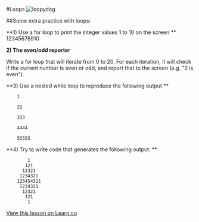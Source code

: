 #Loops 
![loopydog](http://www.chicsonline.org/used2/loopy-dog02.jpg)


##Some extra practice with loops:


**1) Use a for loop to print the integer values 1 to 10 on the screen
**
	12345678910



**2) The even/odd reporter**

Write a for loop that will iterate from 0 to 20. For each iteration, it will check if the current number is even or odd, and report that to the screen (e.g. "2 is even").



**3) Use a nested while loop to reproduce the following output
**

```
	1
	
	22
	
	333
	
	4444
	
	55555
```


**4) Try to write code that generates the following output:
**

```
	    1
       121
      12321
     1234321
    123454321
     1234321
      12321
       121
        1
```

<a href='https://learn.co/lessons/pc-ios-loops' data-visibility='hidden'>View this lesson on Learn.co</a>

